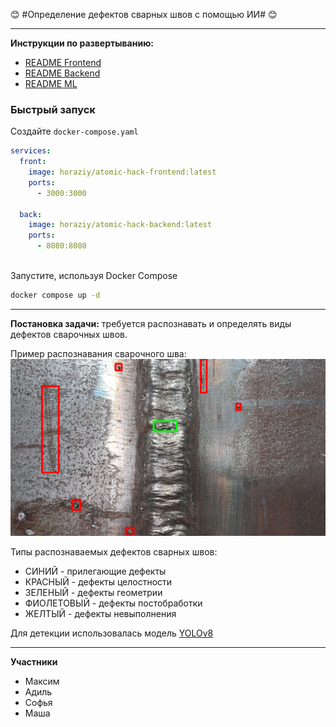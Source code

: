 :blush: #Определение дефектов сварных швов с помощью ИИ# :blush:

---
**Инструкции по развертыванию:**
- [README Frontend](https://github.com/Malinnik/atomic-hack/blob/main/frontend/README.md)
- [README Backend](https://github.com/Malinnik/atomic-hack/blob/main/backend/README.md)
- [README ML](https://github.com/Malinnik/atomic-hack/blob/main/ml/README.md)

### Быстрый запуск
Создайте `docker-compose.yaml`
```yaml
services:
  front:
    image: horaziy/atomic-hack-frontend:latest
    ports:
      - 3000:3000

  back:
    image: horaziy/atomic-hack-backend:latest
    ports:
      - 8080:8080
    
```
Запустите, используя Docker Compose
```bash
docker compose up -d
```

---
**Постановка задачи:** требуется распознавать и определять виды дефектов сварочных швов.

Пример распознавания сварочного шва:
![Пример распознавания сварочного шва](https://github.com/Malinnik/atomic-hack/blob/main/docs/1%20(4).jpg)

Типы распознаваемых дефектов сварных швов:
- СИНИЙ - прилегающие дефекты
- КРАСНЫЙ - дефекты целостности
- ЗЕЛЕНЫЙ - дефекты геометрии
- ФИОЛЕТОВЫЙ - дефекты постобработки
- ЖЕЛТЫЙ - дефекты невыполнения

Для детекции использовалась модель [YOLOv8](https://github.com/ultralytics/ultralytics)

---

**Участники**
- Максим
- Адиль
- Софья
- Маша
